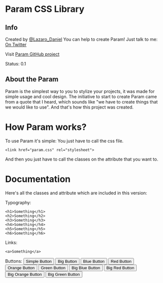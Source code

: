 Param CSS Library
=====

Info
----

Created by [@Lazaro_Daniel](http://twitter.com/Lazaro_Daniel)
You can help to create Param! Just talk to me: [On Twitter](http://twitter.com/Lazaro_Daniel)

Visit [Param GitHub project](htts://github.com/LazaroDaniel/Param)

Status: 0.1

About the Param
----

Param is the simplest way to you to stylize your projects, it was made for simple usage and cool design. The initiative to start to create Param came from a quote that I heard, which sounds like "we have to create things that we would like to use". And that's how this project was created.


How Param works?
=====
To use Param it's simple: You just have to call the css file.

	<link href="param.css" rel="stylesheet">

And then you just have to call the classes on the attribute that you want to.

Documentation
======

Here's all the classes and attribute which are included in this version:

Typography:

	<h1>Something</h1>
	<h2>Something</h2>
	<h3>Something</h3>
	<h4>Something</h4>
	<h5>Something</h5>
	<h6>Something</h6>

Links:

	<a>Something</a>

Buttons:
	<button class="bt">Simple Button</button>
	<button class="btgde">Big Button</button>
	<button class="bt btazul">Blue Button</button>
	<button class="bt btverm">Red Button</button>
	<button class="bt btla">Orange Button</button>
	<button class="bt btverd">Green Button</button>
	<button class="btgde btazul">Big Blue Button</button>
	<button class="btgde btverm">Big Red Button</button>
	<button class="btgde btla">Big Orange Button</button>
	<button class="btgde btverd">Big Green Button</button>